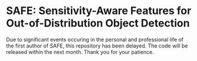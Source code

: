 # SAFE: Sensitivity-Aware Features for Out-of-Distribution Object Detection

Due to significant events occuring in the personal and professional life of the first author of SAFE, this repository has been delayed.
The code will be released within the next month. Thank you for your patience.
